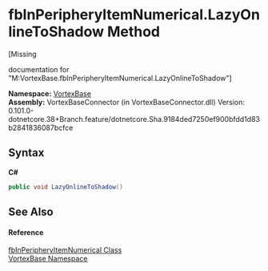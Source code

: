 # fbInPeripheryItemNumerical.LazyOnlineToShadow Method 
 

\[Missing <summary> documentation for "M:VortexBase.fbInPeripheryItemNumerical.LazyOnlineToShadow"\]

**Namespace:**&nbsp;<a href="N_VortexBase.md">VortexBase</a><br />**Assembly:**&nbsp;VortexBaseConnector (in VortexBaseConnector.dll) Version: 0.101.0-dotnetcore.38+Branch.feature/dotnetcore.Sha.9184ded7250ef900bfdd1d83b2841836087bcfce

## Syntax

**C#**<br />
``` C#
public void LazyOnlineToShadow()
```


## See Also


#### Reference
<a href="T_VortexBase_fbInPeripheryItemNumerical.md">fbInPeripheryItemNumerical Class</a><br /><a href="N_VortexBase.md">VortexBase Namespace</a><br />
